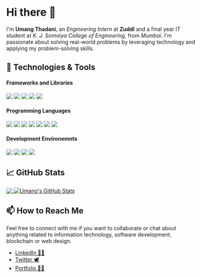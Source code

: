 # Hi there 👋

I'm **Umang Thadani**, an *Engineering Intern* at **Zuddl** and a final year IT student at *K. J. Somaiya College of Engineering*, from *Mumbai*. I'm passionate about solving real-world problems by leveraging technology and applying my problem-solving skills.

## 🔧 Technologies & Tools

#### Frameworks and Libraries
![](https://img.shields.io/badge/-Django-092E20?style=flat&logo=django&logoColor=white)
![](https://img.shields.io/badge/-ReactJS-61DBFB?style=flat&logo=react&logoColor=white)
![](https://img.shields.io/badge/-Ethereum-?style=flat&logo=ethereum&logoColor=white)
![](https://img.shields.io/badge/-web3-F16822?style=flat&logo=ethereum&logoColor=white)
![](https://img.shields.io/badge/-Tailwind-F16822?style=flat&logo=tailwindcss&logoColor=white)

#### Programming Languages
![](https://img.shields.io/badge/-Python-2bbc8a?style=flat&logo=python&logoColor=white)
![](https://img.shields.io/badge/-Java-orange?style=flat&logo=code&logoColor=white)
![](https://img.shields.io/badge/-JavaScript-092E20?style=flat&logo=javascript&logoColor=white)
![](https://img.shields.io/badge/-TypeScript-007ACC?style=flat&logo=typescript&logoColor=white)
![](https://img.shields.io/badge/-Solidity-363636?style=flat&logo=solidity&logoColor=white)
![](https://img.shields.io/badge/-Go-00ADD8?style=flat&logo=go&logoColor=white)
![](https://img.shields.io/badge/-PHP-777BB4?style=flat&logo=php&logoColor=white)

#### Development Environemnts
![](https://img.shields.io/badge/-MySQL-4479A1?style=flat&logo=mysql&logoColor=white)
![](https://img.shields.io/badge/-PostgreSQL-336791?style=flat&logo=postgresql&logoColor=white)
![](https://img.shields.io/badge/-Firebase-FFCA28?style=flat&logo=firebase&logoColor=black)
![](https://img.shields.io/badge/-Supabase-3cc88a?style=flat&logo=supabase&logoColor=black)

## &#x1f4c8; GitHub Stats

<a href="https://github.com/thadaniumang/thadaniumang">
  <img align="center" src="https://github-readme-stats.vercel.app/api/top-langs/?username=thadaniumang&hide=jupyter%20notebook,hack,html,css&title_color=ffffff&text_color=c9cacc&icon_color=2bbc8a&bg_color=1d1f21" />
</a>
<a href="https://github.com/thadaniumang/thadaniumang">
  <img align="center" src="https://github-readme-stats.vercel.app/api?username=thadaniumang&show_icons=true&line_height=27&title_color=ffffff&text_color=c9cacc&icon_color=2bbc8a&bg_color=1d1f21" alt="Umang's GitHub Stats" />
</a>

## 📫 How to Reach Me

Feel free to connect with me if you want to collaborate or chat about anything related to information technology, software development, blockchain or web design.
- [LinkedIn 🧑‍💻](https://www.linkedin.com/in/umang-thadani-a34b75192/)
- [Twitter 🕊️](https://twitter.com/ThadaniUmang/)
- [Portfolio 🧘‍♂️](https://umangthadani.com/)
